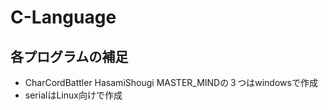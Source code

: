 # C-Language

## 各プログラムの補足
* CharCordBattler  HasamiShougi  MASTER_MINDの３つはwindowsで作成
* serialはLinux向けで作成
